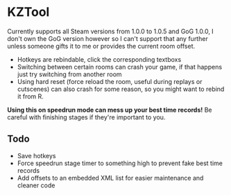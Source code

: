 # KZTool

Currently supports all Steam versions from 1.0.0 to 1.0.5 and GoG 1.0.0, I don't own the GoG version however so I can't support that any further unless someone gifts it to me or provides the current room offset.

* Hotkeys are rebindable, click the corresponding textboxs
* Switching between certain rooms can crash your game, if that happens just try switching from another room
* Using hard reset (force reload the room, useful during replays or cutscenes) can also crash for some reason, so you might want to rebind it from R.

**Using this on speedrun mode can mess up your best time records!** Be careful with finishing stages if they're important to you.

## Todo

* Save hotkeys
* Force speedrun stage timer to something high to prevent fake best time records
* Add offsets to an embedded XML list for easier maintenance and cleaner code
